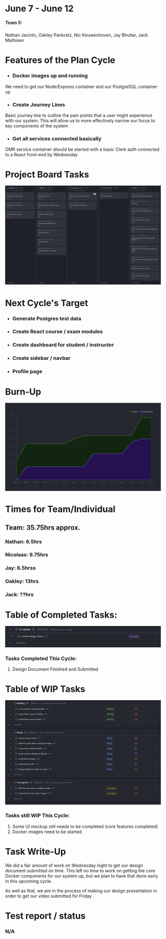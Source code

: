 # June 7 - June 12
##### Team 5:
Nathan Jacinto,
Oakley Pankratz, 
Nic Kouwenhoven, 
Jay Bhullar, 
Jack Mathisen

# Features of the Plan Cycle
- ### Docker images up and running 
We need to get our Node/Express container and our PostgreSQL container up
- ### Create Journey Lines
Basic journey line to outline the pain points that a user might experience with our system. This will allow us to more effectively narrow our focus to key components of the system
- ### Get all services connected basically
OMR service container should be started with a basic Clerk auth connected to a React front-end by Wednesday

# Project Board Tasks
![Kanban](../logScreenshots/kanbanWeek3.png)

# Next Cycle's Target
- ### Generate Postgres test data
- ### Create React course / exam modules
- ### Create dashboard for student / instructor
- ### Create sidebar / navbar
- ### Profile page

# Burn-Up
![Burn Up](../logScreenshots/burnupWeek3.png)
# Times for Team/Individual

## Team: 35.75hrs approx.

### Nathan: 6.5hrs

### Nicolaas: 9.75hrs

### Jay: 6.5hrss

### Oakley: 13hrs

### Jack: ??hrs

# Table of Completed Tasks:
![Completed Tasks](../logScreenshots/completedWeek3.png)
### Tasks Completed This Cycle:
1. Design Document Finished and Submitted
# Table of WIP Tasks
![WIP Tasks](../logScreenshots/wipWeek3.png)
### Tasks still WIP This Cycle:
1. Some UI mockup still needs to be completed (core features completed)
2. Docker images need to be started

# Task Write-Up
We did a fair amount of work on Wednesday night to get our design document submitted on time. This left no time to work on getting the core Docker components for our system up, but we plan to have that done early in this upcoming cycle.

As well as that, we are in the process of making our design presentation in order to get our video submitted for Friday

# Test report / status
### N/A
